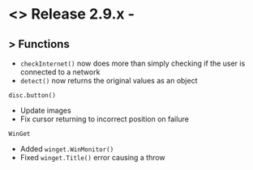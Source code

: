 # <> Release 2.9.x - 

## > Functions
- `checkInternet()` now does more than simply checking if the user is connected to a network
- `detect()` now returns the original values as an object

`disc.button()`
- Update images
- Fix cursor returning to incorrect position on failure

`WinGet`
- Added `winget.WinMonitor()`
- Fixed `winget.Title()` error causing a throw
